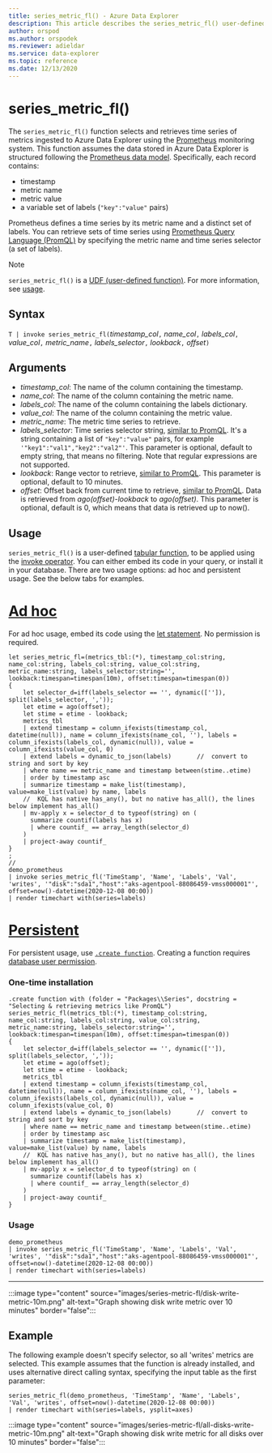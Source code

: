 ```yaml
---
title: series_metric_fl() - Azure Data Explorer
description: This article describes the series_metric_fl() user-defined function in Azure Data Explorer.
author: orspod
ms.author: orspodek
ms.reviewer: adieldar
ms.service: data-explorer
ms.topic: reference
ms.date: 12/13/2020
---
```

# series_metric_fl()


The `series_metric_fl()` function selects and retrieves time series of metrics ingested to Azure Data Explorer using the [Prometheus](https://prometheus.io/) monitoring system. This function assumes the data stored in Azure Data Explorer is structured following the [Prometheus data model](https://prometheus.io/docs/concepts/data_model/). Specifically, each record contains:
 * timestamp 
 * metric name 
 * metric value 
 * a variable set of labels (`"key":"value"` pairs)
 
 Prometheus defines a time series by its metric name and a distinct set of labels. You can retrieve sets of time series using [Prometheus Query Language (PromQL)](https://prometheus.io/docs/prometheus/latest/querying/basics/) by specifying the metric name and time series selector (a set of labels).

> [!NOTE]
> `series_metric_fl()` is a [UDF (user-defined function)](../query/functions/user-defined-functions.md). For more information, see [usage](#usage).

## Syntax

`T | invoke series_metric_fl(`*timestamp_col*`,` *name_col*`,` *labels_col*`,` *value_col*`,` *metric_name*`,` *labels_selector*`,` *lookback*`,` *offset*`)`

## Arguments

* *timestamp_col*: The name of the column containing the timestamp.
* *name_col*: The name of the column containing the metric name.
* *labels_col*: The name of the column containing the labels dictionary.
* *value_col*: The name of the column containing the metric value.
* *metric_name*: The metric time series to retrieve.
* *labels_selector*: Time series selector string, [similar to PromQL](https://prometheus.io/docs/prometheus/latest/querying/basics/#time-series-selectors). It's a string containing a list of `"key":"value"` pairs, for example `'"key1":"val1","key2":"val2"'`. This parameter is optional, default to empty string, that means no filtering. Note that regular expressions are not supported. 
* *lookback*: Range vector to retrieve, [similar to PromQL](https://prometheus.io/docs/prometheus/latest/querying/basics/#range-vector-selectors). This parameter is optional, default to 10 minutes.
* *offset*: Offset back from current time to retrieve, [similar to PromQL](https://prometheus.io/docs/prometheus/latest/querying/basics/#offset-modifier). Data is retrieved from *ago(offset)-lookback* to *ago(offset)*. This parameter is optional, default is 0, which means that data is retrieved up to now().

## Usage

`series_metric_fl()` is a user-defined [tabular function](../query/functions/user-defined-functions.md#tabular-function), to be applied using the [invoke operator](../query/invokeoperator.md). You can either embed its code in your query, or install it in your database. There are two usage options: ad hoc and persistent usage. See the below tabs for examples.

# [Ad hoc](#tab/adhoc)

For ad hoc usage, embed its code using the [let statement](../query/letstatement.md). No permission is required.

<!-- csl: https://help.kusto.windows.net:443/Samples -->
```kusto
let series_metric_fl=(metrics_tbl:(*), timestamp_col:string, name_col:string, labels_col:string, value_col:string, metric_name:string, labels_selector:string='', lookback:timespan=timespan(10m), offset:timespan=timespan(0))
{
    let selector_d=iff(labels_selector == '', dynamic(['']), split(labels_selector, ','));
    let etime = ago(offset);
    let stime = etime - lookback;
    metrics_tbl
    | extend timestamp = column_ifexists(timestamp_col, datetime(null)), name = column_ifexists(name_col, ''), labels = column_ifexists(labels_col, dynamic(null)), value = column_ifexists(value_col, 0)
    | extend labels = dynamic_to_json(labels)       //  convert to string and sort by key
    | where name == metric_name and timestamp between(stime..etime)
    | order by timestamp asc
    | summarize timestamp = make_list(timestamp), value=make_list(value) by name, labels
    //  KQL has native has_any(), but no native has_all(), the lines below implement has_all()
    | mv-apply x = selector_d to typeof(string) on (
      summarize countif(labels has x)
      | where countif_ == array_length(selector_d)
    )
    | project-away countif_
}
;
//
demo_prometheus
| invoke series_metric_fl('TimeStamp', 'Name', 'Labels', 'Val', 'writes', '"disk":"sda1","host":"aks-agentpool-88086459-vmss000001"', offset=now()-datetime(2020-12-08 00:00))
| render timechart with(series=labels)
```

# [Persistent](#tab/persistent)

For persistent usage, use [`.create function`](../management/create-function.md). Creating a function requires [database user permission](../management/access-control/role-based-authorization.md).

### One-time installation

<!-- csl: https://help.kusto.windows.net:443/Samples -->
```kusto
.create function with (folder = "Packages\\Series", docstring = "Selecting & retrieving metrics like PromQL")
series_metric_fl(metrics_tbl:(*), timestamp_col:string, name_col:string, labels_col:string, value_col:string, metric_name:string, labels_selector:string='', lookback:timespan=timespan(10m), offset:timespan=timespan(0))
{
    let selector_d=iff(labels_selector == '', dynamic(['']), split(labels_selector, ','));
    let etime = ago(offset);
    let stime = etime - lookback;
    metrics_tbl
    | extend timestamp = column_ifexists(timestamp_col, datetime(null)), name = column_ifexists(name_col, ''), labels = column_ifexists(labels_col, dynamic(null)), value = column_ifexists(value_col, 0)
    | extend labels = dynamic_to_json(labels)       //  convert to string and sort by key
    | where name == metric_name and timestamp between(stime..etime)
    | order by timestamp asc
    | summarize timestamp = make_list(timestamp), value=make_list(value) by name, labels
    //  KQL has native has_any(), but no native has_all(), the lines below implement has_all()
    | mv-apply x = selector_d to typeof(string) on (
      summarize countif(labels has x)
      | where countif_ == array_length(selector_d)
    )
    | project-away countif_
}
```

### Usage

<!-- csl: https://help.kusto.windows.net:443/Samples -->
```kusto
demo_prometheus
| invoke series_metric_fl('TimeStamp', 'Name', 'Labels', 'Val', 'writes', '"disk":"sda1","host":"aks-agentpool-88086459-vmss000001"', offset=now()-datetime(2020-12-08 00:00))
| render timechart with(series=labels)
```

---

:::image type="content" source="images/series-metric-fl/disk-write-metric-10m.png" alt-text="Graph showing disk write metric over 10 minutes" border="false":::

## Example

The following example doesn't specify selector, so all 'writes' metrics are selected. This example assumes that the function is already installed, and uses alternative direct calling syntax, specifying the input table as the first parameter:
    
<!-- csl: https://help.kusto.windows.net:443/Samples -->
```kusto
series_metric_fl(demo_prometheus, 'TimeStamp', 'Name', 'Labels', 'Val', 'writes', offset=now()-datetime(2020-12-08 00:00))
| render timechart with(series=labels, ysplit=axes)
```
    
:::image type="content" source="images/series-metric-fl/all-disks-write-metric-10m.png" alt-text="Graph showing disk write metric for all disks over 10 minutes" border="false":::
